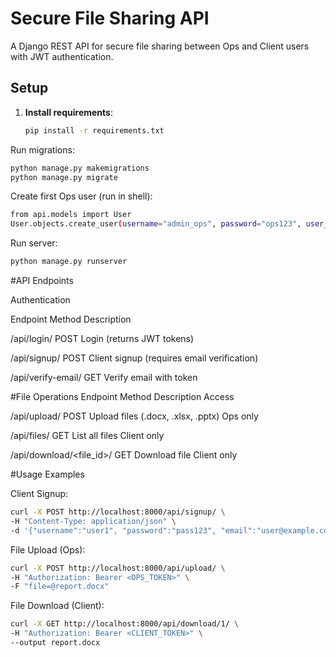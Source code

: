 
# Secure File Sharing API

A Django REST API for secure file sharing between Ops and Client users with JWT authentication.

## Setup

1. **Install requirements**:
   ```bash
   pip install -r requirements.txt
Run migrations:

```bash
python manage.py makemigrations
python manage.py migrate
```
Create first Ops user (run in shell):
```bash
from api.models import User
User.objects.create_user(username="admin_ops", password="ops123", user_type="OPS", email_verified=True)
```
Run server:
```bash
python manage.py runserver
```
#API Endpoints

Authentication

Endpoint	Method	Description

/api/login/	POST	Login (returns JWT tokens)

/api/signup/	POST	Client signup (requires email verification)

/api/verify-email/	GET	Verify email with token

#File Operations
Endpoint	Method	Description	Access

/api/upload/	POST	Upload files (.docx, .xlsx, .pptx)	Ops only

/api/files/	GET	List all files	Client only

/api/download/<file_id>/	GET	Download file	Client only


#Usage Examples

Client Signup:
```bash
curl -X POST http://localhost:8000/api/signup/ \
-H "Content-Type: application/json" \
-d '{"username":"user1", "password":"pass123", "email":"user@example.com"}'
```
File Upload (Ops):

```bash
curl -X POST http://localhost:8000/api/upload/ \
-H "Authorization: Bearer <OPS_TOKEN>" \
-F "file=@report.docx"
```
File Download (Client):

```bash
curl -X GET http://localhost:8000/api/download/1/ \
-H "Authorization: Bearer <CLIENT_TOKEN>" \
--output report.docx
```
